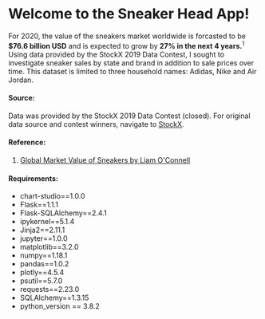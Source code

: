 # Welcome to the Sneaker Head App!

For 2020, the value of the sneakers market worldwide is forcasted to be **$76.6 billion USD** and is expected to grow by **27% in the next 4 years.**<sup>1</sup> Using data provided by the StockX 2019 Data Contest, I sought to investigate sneaker sales by state and brand in addition to sale prices over time. This dataset is limited to three household names: Adidas, Nike and Air Jordan.

#### Source: 
Data was provided by the StockX 2019 Data Contest (closed). For original data source and contest winners, navigate to [StockX](https://stockx.com/news/the-2019-data-contest/).

#### Reference:

1. [Global Market Value of Sneakers by Liam O'Connell](https://www.statista.com/statistics/1017918/sneakers-market-value-forecast-worldwide/)


#### Requirements:
* chart-studio==1.0.0
* Flask==1.1.1
* Flask-SQLAlchemy==2.4.1
* ipykernel==5.1.4
* Jinja2==2.11.1
* jupyter==1.0.0
* matplotlib==3.2.0
* numpy==1.18.1
* pandas==1.0.2
* plotly==4.5.4
* psutil==5.7.0
* requests==2.23.0
* SQLAlchemy==1.3.15
* python_version == 3.8.2